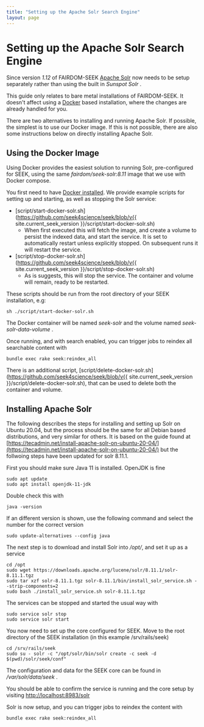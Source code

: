 ```yaml
---
title: "Setting up the Apache Solr Search Engine"
layout: page
---
```

# Setting up the Apache Solr Search Engine

Since version _1.12_ of FAIRDOM-SEEK [Apache Solr](https://solr.apache.org/) now needs to be setup separately rather than using the built in _Sunspot Solr_ .

This guide only relates to bare metal installations of FAIRDOM-SEEK. It doesn't affect using a 
[Docker](docker/docker-compose) based installation, where the changes are already handled for you.

There are two alternatives to installing and running Apache Solr. If possible, the simplest is to use our Docker
image. If this is not possible, there are also some instructions below on directly installing Apache Solr.

## Using the Docker Image

Using Docker provides the easiest solution to running Solr, pre-configured for SEEK, using the same _fairdom/seek-solr:8.11_
image that we use with Docker compose.

You first need to have [Docker installed](docker/docker-install). We provide example scripts for setting up and starting, as well as 
stopping the Solr service: 

  * [script/start-docker-solr.sh](https://github.com/seek4science/seek/blob/v{{ site.current_seek_version }}/script/start-docker-solr.sh)
    * When first executed this will fetch the image, and create a volume to persist the indexed data, and start the service. It is set to automatically restart
      unless explicitly stopped. On subsequent runs it will restart the service.
  * [script/stop-docker-solr.sh](https://github.com/seek4science/seek/blob/v{{ site.current_seek_version }}/script/stop-docker-solr.sh)
    * As is suggests, this will stop the service. The container and volume will remain, ready to be restarted.

These scripts should be run from the root directory of your SEEK installation, e.g:
    
    sh ./script/start-docker-solr.sh

The Docker container will be named _seek-solr_ and the volume named _seek-solr-data-volume_ .

Once running, and with search enabled, you can trigger jobs to reindex all searchable content with

    bundle exec rake seek:reindex_all

There is an additional script, [script/delete-docker-solr.sh](https://github.com/seek4science/seek/blob/v{{ site.current_seek_version }}/script/delete-docker-solr.sh), 
that can be used to delete both the container and volume.

## Installing Apache Solr

The following describes the steps for installing and setting up Solr on Ubuntu 20.04, but the process should be the same for
all Debian based distributions, and very similar for others. It is based on the guide found at [https://tecadmin.net/install-apache-solr-on-ubuntu-20-04/](https://tecadmin.net/install-apache-solr-on-ubuntu-20-04/) 
but the follwoing steps have been updated for solr 8.11.1.

First you should make sure Java 11 is installed. OpenJDK is fine

    sudo apt update
    sudo apt install openjdk-11-jdk

Double check this with

    java -version

If an different version is shown, use the following command and select the number for the correct version

    sudo update-alternatives --config java

The next step is to download and install Solr into _/opt/_, and set it up as a service

    cd /opt
    sudo wget https://downloads.apache.org/lucene/solr/8.11.1/solr-8.11.1.tgz
    sudo tar xzf solr-8.11.1.tgz solr-8.11.1/bin/install_solr_service.sh --strip-components=2
    sudo bash ./install_solr_service.sh solr-8.11.1.tgz

The services can be stopped and started the usual way with

    sudo service solr stop
    sudo service solr start

You now need to set up the core configured for SEEK. Move to the root directory of the SEEK installation (in this example /srv/rails/seek)

    cd /srv/rails/seek
    sudo su - solr -c "/opt/solr/bin/solr create -c seek -d $(pwd)/solr/seek/conf"

The configuration and data for the SEEK core can be found in _/var/solr/data/seek_ .

You should be able to confirm the service is running and the core setup by visiting [http://localhost:8983/solr](http://localhost:8983/solr)

Solr is now setup, and you can trigger jobs to reindex the content with

    bundle exec rake seek:reindex_all






    



